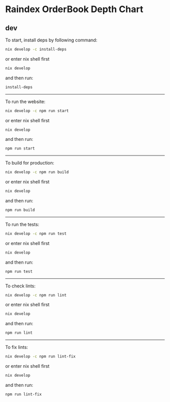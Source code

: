 # Raindex OrderBook Depth Chart
## dev
To start, install deps by following command:
```sh
nix develop -c install-deps
```
or enter nix shell first
```sh
nix develop
```
and then run:
```sh
install-deps
```
---
To run the website:
```sh
nix develop -c npm run start
```
or enter nix shell first
```sh
nix develop
```
and then run:
```sh
npm run start
```
---
To build for production:
```sh
nix develop -c npm run build
```
or enter nix shell first
```sh
nix develop
```
and then run:
```sh
npm run build
```
---
To run the tests:
```sh
nix develop -c npm run test
```
or enter nix shell first
```sh
nix develop
```
and then run:
```sh
npm run test
```
---
To check lints:
```sh
nix develop -c npm run lint
```
or enter nix shell first
```sh
nix develop
```
and then run:
```sh
npm run lint
```
---
To fix lints:
```sh
nix develop -c npm run lint-fix
```
or enter nix shell first
```sh
nix develop
```
and then run:
```sh
npm run lint-fix
```
